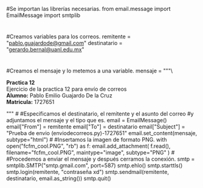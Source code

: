 #Se importan las librerías necesarias.
from email.message import EmailMessage
import smtplib
#
#Creamos variables para los correos.
remitente = "pablo.guajardode@gmail.com"
destinatario = "gerardo.bernal@uanl.edu.mx"
#
#Creamos el mensaje y lo metemos a una variable.
mensaje =  """\
<html>
  <body>
    <p><strong>Practica 12</strong><br>
       Ejercicio de la practica 12 para envío de correos<br>
       <strong>Alumno:</strong> Pablo Emilio Guajardo De la Cruz<br>
       <strong>Matricula:</strong> 1727651<br>  
    </p>
  </body>
</html>
"""
#
#Especificamos el destinatario, el remitente y el asunto del correo
#y adjuntamos el mensaje y el tipo que es.
email = EmailMessage()
email["From"] = remitente
email["To"] = destinatario
email["Subject"] = "Prueba de envio (enviodecorreos.py)-1727651"
email.set_content(mensaje, subtype="html")
#
#Insertamos la imagen de formato PNG.
with open("fcfm_cool.PNG", "rb") as f:
    email.add_attachment(
        f.read(),
        filename="fcfm_cool.PNG",
        maintype="image",
        subtype="PNG"
    )
#
#Procedemos a enviar el mensaje y después cerramos la conexión.
smtp = smtplib.SMTP("smtp.gmail.com", port=587)
smtp.ehlo()
smtp.starttls()
smtp.login(remitente, "contraseña xd")
smtp.sendmail(remitente, destinatario, email.as_string())
smtp.quit()

